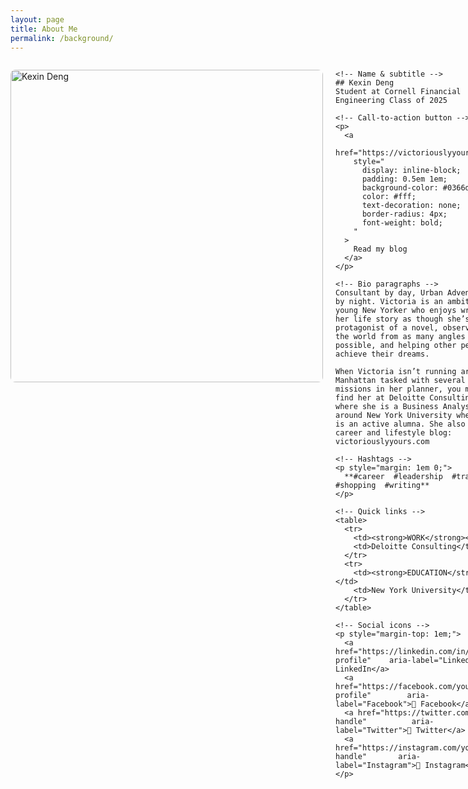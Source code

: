 ```yaml
---
layout: page
title: About Me
permalink: /background/
---
```


<div style="display: flex; align-items: flex-start; margin-bottom: 1.5em;">

  <!-- Left: profile image -->
  <img
    src="/assets/images/Deng.Kexin.ProfilePhoto.jpg"
    alt="Kexin Deng"
    width="500"
    style="border-radius: 8px;"
  />

  <!-- Right: profile info -->
  <div style="margin-left: 20px; max-width: 600px;">

    <!-- Name & subtitle -->
    ## Kexin Deng
    Student at Cornell Financial Engineering Class of 2025

    <!-- Call-to-action button -->
    <p>
      <a
        href="https://victoriouslyyours.com"
        style="
          display: inline-block;
          padding: 0.5em 1em;
          background-color: #0366d6;
          color: #fff;
          text-decoration: none;
          border-radius: 4px;
          font-weight: bold;
        "
      >
        Read my blog
      </a>
    </p>

    <!-- Bio paragraphs -->
    Consultant by day, Urban Adventurer by night. Victoria is an ambitious young New Yorker who enjoys writing her life story as though she’s the protagonist of a novel, observing the world from as many angles as possible, and helping other people achieve their dreams.

    When Victoria isn’t running around Manhattan tasked with several missions in her planner, you might find her at Deloitte Consulting where she is a Business Analyst or around New York University where she is an active alumna. She also runs a career and lifestyle blog: victoriouslyyours.com

    <!-- Hashtags -->
    <p style="margin: 1em 0;">
      **#career  #leadership  #travel  #shopping  #writing**
    </p>

    <!-- Quick links -->
    <table>
      <tr>
        <td><strong>WORK</strong></td>
        <td>Deloitte Consulting</td>
      </tr>
      <tr>
        <td><strong>EDUCATION</strong></td>
        <td>New York University</td>
      </tr>
    </table>

    <!-- Social icons -->
    <p style="margin-top: 1em;">
      <a href="https://linkedin.com/in/your-profile"    aria-label="LinkedIn">🔗 LinkedIn</a>   
      <a href="https://facebook.com/your-profile"        aria-label="Facebook">🔗 Facebook</a>   
      <a href="https://twitter.com/your-handle"          aria-label="Twitter">🔗 Twitter</a>   
      <a href="https://instagram.com/your-handle"       aria-label="Instagram">🔗 Instagram</a>
    </p>

  </div>
</div>
